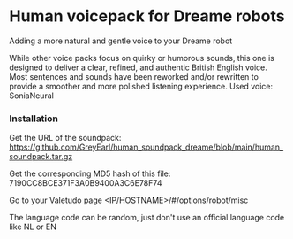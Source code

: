 # Human voicepack for Dreame robots
Adding a more natural and gentle voice to your Dreame robot

While other voice packs focus on quirky or humorous sounds, this one is designed to deliver a clear, refined, and authentic British English voice. Most sentences and sounds have been reworked and/or rewritten to provide a smoother and more polished listening experience.
Used voice: SoniaNeural


### Installation
Get the URL of the soundpack: https://github.com/GreyEarl/human_soundpack_dreame/blob/main/human_soundpack.tar.gz

Get the corresponding MD5 hash of this file: 7190CC8BCE371F3A0B9400A3C6E78F74

Go to your Valetudo page <IP/HOSTNAME>/#/options/robot/misc

The language code can be random, just don't use an official language code like NL or EN
